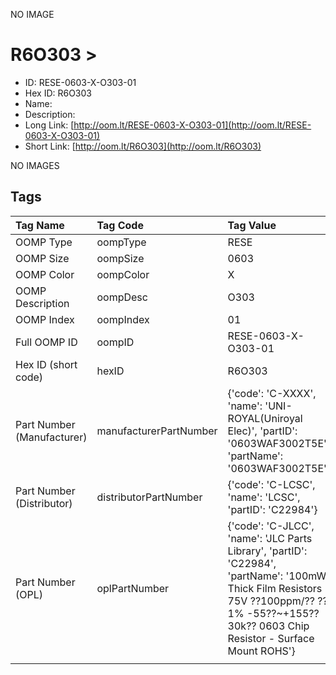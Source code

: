 


  
NO IMAGE  
# R6O303 > 

- ID: RESE-0603-X-O303-01
- Hex ID: R6O303
- Name: 
- Description: 
- Long Link: [http://oom.lt/RESE-0603-X-O303-01](http://oom.lt/RESE-0603-X-O303-01)
- Short Link: [http://oom.lt/R6O303](http://oom.lt/R6O303)
  
NO IMAGES  
## Tags
  

|Tag Name|Tag Code|Tag Value|
| :--- | :--- | :--- |
|OOMP Type|oompType|RESE|
|OOMP Size|oompSize|0603|
|OOMP Color|oompColor|X|
|OOMP Description|oompDesc|O303|
|OOMP Index|oompIndex|01|
|Full OOMP ID|oompID|RESE-0603-X-O303-01|
|Hex ID (short code)|hexID|R6O303|
|Part Number (Manufacturer)|manufacturerPartNumber|{'code': 'C-XXXX', 'name': 'UNI-ROYAL(Uniroyal Elec)', 'partID': '0603WAF3002T5E', 'partName': '0603WAF3002T5E'}|
|Part Number (Distributor)|distributorPartNumber|{'code': 'C-LCSC', 'name': 'LCSC', 'partID': 'C22984'}|
|Part Number (OPL)|oplPartNumber|{'code': 'C-JLCC', 'name': 'JLC Parts Library', 'partID': 'C22984', 'partName': '100mW Thick Film Resistors 75V ??100ppm/?? ??1% -55??~+155?? 30k?? 0603  Chip Resistor - Surface Mount ROHS'}|
||||
